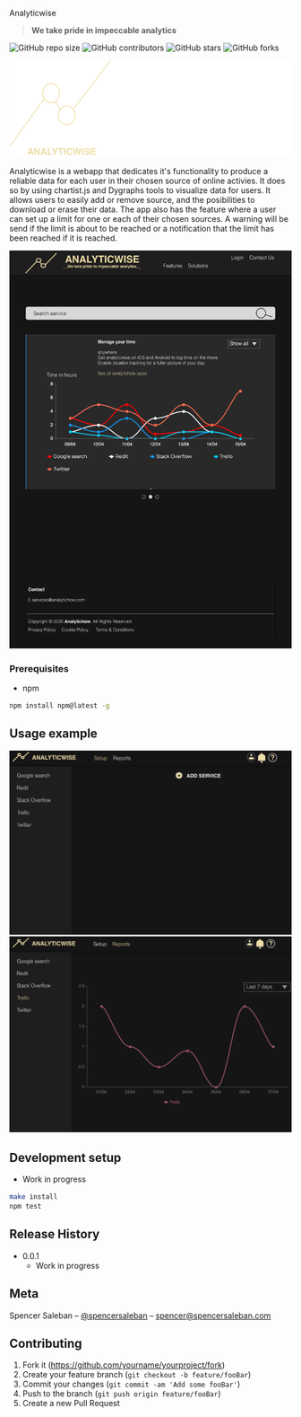 


Analyticwise
> __We take pride in impeccable analytics__

![GitHub repo size](https://img.shields.io/github/repo-size/spencersaleban/analytichow)
![GitHub contributors](https://img.shields.io/github/contributors/spencersaleban/analytichow)
![GitHub stars](https://img.shields.io/github/stars/spencersaleban/analytichow?style=social)
![GitHub forks](https://img.shields.io/github/forks/spencersaleban/analytichow?style=social)

![](Logo.png)
 
Analyticwise is a webapp that dedicates it's functionality to produce a reliable data for each user in their chosen source of online activies. It does so by using chartist.js and Dygraphs tools to visualize data for users. 
It allows users to easily add or remove source, and the posibilities to download or erase their data. The app also has the feature where a user can set up a limit for one or each of their chosen sources. A warning will be send if the limit is about to be reached or a notification that the limit has been reached if it is reached. 

![](landing.png)

### Prerequisites

* npm
```sh
npm install npm@latest -g
```

## Usage example
![](setup.png)
![](Reports.png )

## Development setup

  * Work in progress

```sh
make install
npm test
```

## Release History

* 0.0.1
    * Work in progress

## Meta

Spencer Saleban – [@spencersaleban](https://spencersaleban.com) – spencer@spencersaleban.com 

## Contributing

1. Fork it (<https://github.com/yourname/yourproject/fork>)
2. Create your feature branch (`git checkout -b feature/fooBar`)
3. Commit your changes (`git commit -am 'Add some fooBar'`)
4. Push to the branch (`git push origin feature/fooBar`)
5. Create a new Pull Request


